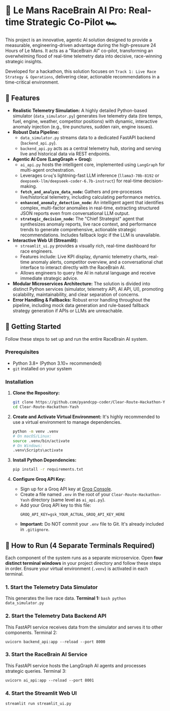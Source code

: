 # 🏁 Le Mans RaceBrain AI Pro: Real-time Strategic Co-Pilot 🏎️

This project is an innovative, agentic AI solution designed to provide a measurable, engineering-driven advantage during the high-pressure 24 Hours of Le Mans. It acts as a "RaceBrain AI" co-pilot, transforming an overwhelming flood of real-time telemetry data into decisive, race-winning strategic insights.

Developed for a hackathon, this solution focuses on `Track 1: Live Race Strategy & Operations`, delivering clear, actionable recommendations in a time-critical environment.

## 🌟 Features

*   **Realistic Telemetry Simulation:** A highly detailed Python-based simulator (`data_simulator.py`) generates live telemetry data (tire temps, fuel, engine, weather, competitor positions) with dynamic, interactive anomaly injection (e.g., tire punctures, sudden rain, engine issues).
*   **Robust Data Pipeline:**
    *   `data_simulator.py` streams data to a dedicated FastAPI backend (`backend_api.py`).
    *   `backend_api.py` acts as a central telemetry hub, storing and serving live and historical data via REST endpoints.
*   **Agentic AI Core (LangGraph + Groq):**
    *   `ai_api.py` hosts the intelligent core, implemented using `LangGraph` for multi-agent orchestration.
    *   Leverages `Groq`'s lightning-fast LLM inference (`llama3-70b-8192` or `deepseek-llm/deepseek-coder-6.7b-instruct`) for real-time decision-making.
    *   **`fetch_and_analyze_data_node`:** Gathers and pre-processes live/historical telemetry, including calculating performance metrics.
    *   **`enhanced_anomaly_detection_node`:** An intelligent agent that identifies complex, multi-factor anomalies in real-time, extracting structured JSON reports even from conversational LLM output.
    *   **`strategic_decision_node`:** The "Chief Strategist" agent that synthesizes anomaly reports, live race context, and performance trends to generate comprehensive, actionable strategic recommendations. Includes fallback logic if the LLM is unavailable.
*   **Interactive Web UI (Streamlit):**
    *   `streamlit_ui.py` provides a visually rich, real-time dashboard for race engineers.
    *   Features include: Live KPI display, dynamic telemetry charts, real-time anomaly alerts, competitor overview, and a conversational chat interface to interact directly with the RaceBrain AI.
    *   Allows engineers to query the AI in natural language and receive immediate strategic advice.
*   **Modular Microservices Architecture:** The solution is divided into distinct Python services (simulator, telemetry API, AI API, UI), promoting scalability, maintainability, and clear separation of concerns.
*   **Error Handling & Fallbacks:** Robust error handling throughout the pipeline, including mock data generation and rule-based fallback strategy generation if APIs or LLMs are unreachable.


## 🚀 Getting Started

Follow these steps to set up and run the entire RaceBrain AI system.

### Prerequisites

*   Python 3.8+ (Python 3.10+ recommended)
*   `git` installed on your system

### Installation

1.  **Clone the Repository:**
    ```bash
    git clone https://github.com/pyandcpp-coder/Clear-Route-Hackathon-Yash.git
    cd Clear-Route-Hackathon-Yash
    ```

2.  **Create and Activate Virtual Environment:**
    It's highly recommended to use a virtual environment to manage dependencies.
    ```bash
    python -m venv .venv
    # On macOS/Linux:
    source .venv/bin/activate
    # On Windows:
    .venv\Scripts\activate
    ```

3.  **Install Python Dependencies:**
    ```bash
    pip install -r requirements.txt
    ```

4.  **Configure Groq API Key:**
    *   Sign up for a Groq API key at [Groq Console](https://console.groq.com/).
    *   Create a file named `.env` in the root of your `Clear-Route-Hackathon-Yash` directory (same level as `ai_api.py`).
    *   Add your Groq API key to this file:
        ```
        GROQ_API_KEY=gsk_YOUR_ACTUAL_GROQ_API_KEY_HERE
        ```
    *   **Important:** Do NOT commit your `.env` file to Git. It's already included in `.gitignore`.

## 🏃 How to Run (4 Separate Terminals Required)

Each component of the system runs as a separate microservice. Open **four distinct terminal windows** in your project directory and follow these steps in order. Ensure your virtual environment (`.venv`) is activated in each terminal.

### 1. Start the Telemetry Data Simulator

This generates the live race data.
**Terminal 1:**
```bash python data_simulator.py ```

### 2. Start the Telemetry Data Backend API
This FastAPI service receives data from the simulator and serves it to other components.
Terminal 2:

```uvicorn backend_api:app --reload --port 8000```


### 3. Start the RaceBrain AI Service
This FastAPI service hosts the LangGraph AI agents and processes strategic queries.
Terminal 3:

``` uvicorn ai_api:app --reload --port 8001 ```


### 4. Start the Streamlit Web UI

``` streamlit run streamlit_ui.py ```








